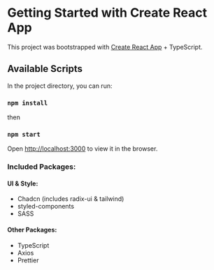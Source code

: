 # Getting Started with Create React App

This project was bootstrapped with [Create React App](https://github.com/facebook/create-react-app) + TypeScript.

## Available Scripts

In the project directory, you can run:

### `npm install`

then

### `npm start`

Open [http://localhost:3000](http://localhost:3000) to view it in the browser.

### Included Packages:

#### UI & Style:

- Chadcn (includes radix-ui & tailwind)
- styled-components
- SASS

#### Other Packages:

- TypeScript
- Axios
- Prettier
